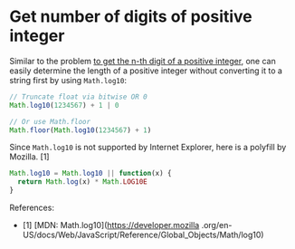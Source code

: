 # Get number of digits of positive integer

Similar to the problem [to get the n-th digit of a positive integer](get-nth-digit-of-number.md),
 one can easily determine the length of a positive integer without converting
  it to a string first by using `Math.log10`:
  
```javascript
// Truncate float via bitwise OR 0
Math.log10(1234567) + 1 | 0

// Or use Math.floor
Math.floor(Math.log10(1234567) + 1)
```

Since `Math.log10` is not supported by Internet Explorer, here is a polyfill 
by Mozilla. [1] 

```javascript
Math.log10 = Math.log10 || function(x) {
  return Math.log(x) * Math.LOG10E
}
```

References:

- [1] [MDN: Math.log10](https://developer.mozilla
.org/en-US/docs/Web/JavaScript/Reference/Global_Objects/Math/log10)
